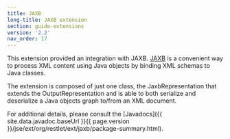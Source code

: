 ```yaml
---
title: JAXB
long-title: JAXB extension
section: guide-extensions
version: '2.2'
nav_order: 17
---
```

This extension provided an integration with JAXB.
[JAXB](https://jaxb.dev.java.net/)
is a convenient way to process XML content using Java objects by binding
XML schemas to Java classes.

The extension is composed of just one class, the JaxbRepresentation that
extends the OutputRepresentation and is able to both serialize and
deserialize a Java objects graph to/from an XML document.

For additional details, please consult the
[Javadocs]({{ site.data.javadoc.baseUrl }}{{ page.version }}/jse/ext/org/restlet/ext/jaxb/package-summary.html).
